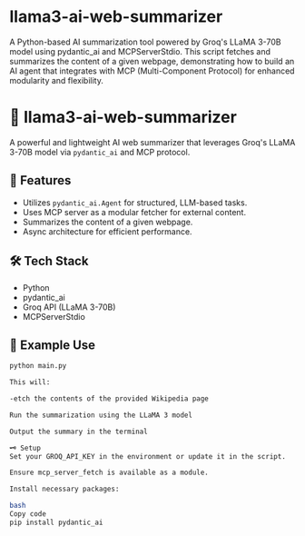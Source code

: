 # llama3-ai-web-summarizer
A Python-based AI summarization tool powered by Groq's LLaMA 3-70B model using pydantic_ai and MCPServerStdio. This script fetches and summarizes the content of a given webpage, demonstrating how to build an AI agent that integrates with MCP (Multi-Component Protocol) for enhanced modularity and flexibility.

# 🧠 llama3-ai-web-summarizer

A powerful and lightweight AI web summarizer that leverages Groq's LLaMA 3-70B model via `pydantic_ai` and MCP protocol.

## 🚀 Features
- Utilizes `pydantic_ai.Agent` for structured, LLM-based tasks.
- Uses MCP server as a modular fetcher for external content.
- Summarizes the content of a given webpage.
- Async architecture for efficient performance.

## 🛠️ Tech Stack
- Python
- pydantic_ai
- Groq API (LLaMA 3-70B)
- MCPServerStdio

## 🧪 Example Use
```bash
python main.py

This will:

-etch the contents of the provided Wikipedia page

Run the summarization using the LLaMA 3 model

Output the summary in the terminal

🗝️ Setup
Set your GROQ_API_KEY in the environment or update it in the script.

Ensure mcp_server_fetch is available as a module.

Install necessary packages:

bash
Copy code
pip install pydantic_ai
